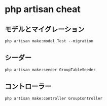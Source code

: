 # php artisan cheat

## モデルとマイグレーション
```
php artisan make:model Test --migration
```

## シーダー
```
php artisan make:seeder GroupTableSeeder
```

## コントローラー
```
php artisan make:controller GroupController
```
